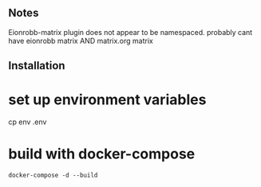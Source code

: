 ## Notes

Eionrobb-matrix plugin does not appear to be namespaced.
probably cant have eionrobb matrix AND matrix.org matrix

## Installation

# set up environment variables

cp env .env

# build with docker-compose
`docker-compose -d --build`
